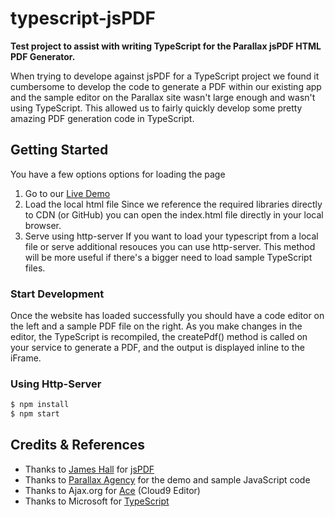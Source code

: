 # typescript-jsPDF
**Test project to assist with writing TypeScript for the Parallax jsPDF HTML PDF Generator.**

When trying to develope against jsPDF for a TypeScript project we found it cumbersome to develop the code to generate a PDF within our existing app and the sample editor on the Parallax site wasn't large enough and wasn't using TypeScript. This allowed us to fairly quickly develop some pretty amazing PDF generation code in TypeScript.

## Getting Started
You have a few options options for loading the page
1. Go to our [Live Demo](https://cdn.rawgit.com/NewFireGroup/typescript-jsPDF/171a4342/src/index.html)
1.  Load the local html file
Since we reference the required libraries directly to CDN (or GitHub) you can open the index.html file directly in your local browser.
1. Serve using http-server
If you want to load your typescript from a local file or serve additional resouces you can use http-server. This method will be more useful if there's a bigger need to load sample TypeScript files.

### Start Development
Once the website has loaded successfully you should have a code editor on the left and a sample PDF file on the right. As you make changes in the editor, the TypeScript is recompiled, the createPdf() method is called on your service to generate a PDF, and the output is displayed inline to the iFrame.

### Using Http-Server
```bash
$ npm install
$ npm start
```

## Credits &amp; References
- Thanks to [James Hall](https://github.com/MrRio) for [jsPDF](https://github.com/MrRio/jsPDF)
- Thanks to [Parallax Agency](https://parall.ax/products/jspdf) for the demo and sample JavaScript code
- Thanks to Ajax.org for [Ace](https://github.com/ajaxorg/ace) (Cloud9 Editor)
- Thanks to Microsoft for [TypeScript](https://github.com/Microsoft/TypeScript)